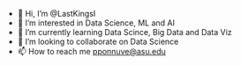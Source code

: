 - 👋 Hi, I’m @LastKingsI
- 👀 I’m interested in Data Science, ML and AI
- 🌱 I’m currently learning Data Scince, Big Data and Data Viz
- 💞️ I’m looking to collaborate on Data Science
- 📫 How to reach me pponnuve@asu.edu

<!---
LastKingsI/LastKingsI is a ✨ special ✨ repository because its `README.md` (this file) appears on your GitHub profile.
You can click the Preview link to take a look at your changes.
--->
